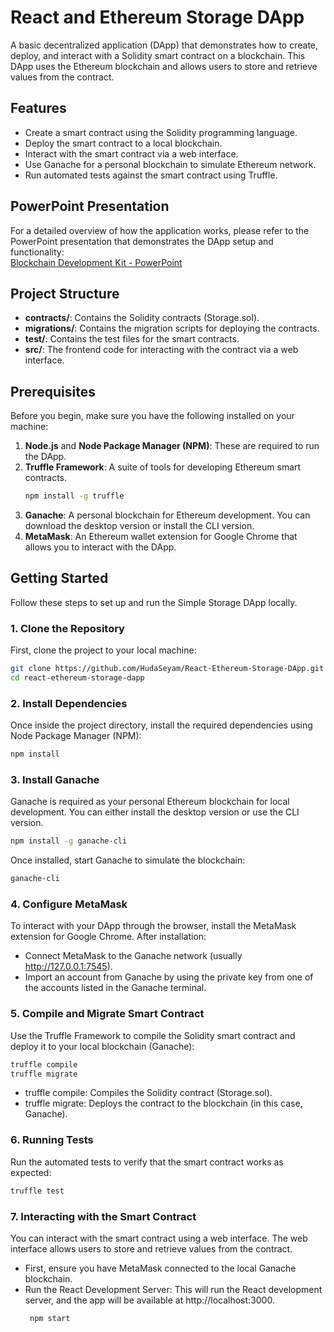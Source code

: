 # React and Ethereum Storage DApp

A basic decentralized application (DApp) that demonstrates how to create, deploy, and interact with a Solidity smart contract on a blockchain. 
This DApp uses the Ethereum blockchain and allows users to store and retrieve values from the contract.

## Features

- Create a smart contract using the Solidity programming language.
- Deploy the smart contract to a local blockchain.
- Interact with the smart contract via a web interface.
- Use Ganache for a personal blockchain to simulate Ethereum network.
- Run automated tests against the smart contract using Truffle.
  
## PowerPoint Presentation

For a detailed overview of how the application works, please refer to the PowerPoint presentation that demonstrates the DApp setup and functionality:  
[Blockchain Development Kit - PowerPoint](https://www.slideshare.net/slideshow/blockchain-development-kitpptx/258277340)

## Project Structure
- **contracts/**: Contains the Solidity contracts (Storage.sol).
- **migrations/**: Contains the migration scripts for deploying the contracts.
- **test/**: Contains the test files for the smart contracts.
- **src/**: The frontend code for interacting with the contract via a web interface.
  
## Prerequisites

Before you begin, make sure you have the following installed on your machine:

1. **Node.js** and **Node Package Manager (NPM)**: These are required to run the DApp.
2. **Truffle Framework**: A suite of tools for developing Ethereum smart contracts.
   ```bash
   npm install -g truffle
   ```
3. **Ganache**: A personal blockchain for Ethereum development. You can download the desktop version or install the CLI version.
4. **MetaMask**: An Ethereum wallet extension for Google Chrome that allows you to interact with the DApp.

## Getting Started

Follow these steps to set up and run the Simple Storage DApp locally.

### 1. Clone the Repository

First, clone the project to your local machine:
```bash
git clone https://github.com/HudaSeyam/React-Ethereum-Storage-DApp.git
cd react-ethereum-storage-dapp
```
### 2. Install Dependencies

Once inside the project directory, install the required dependencies using Node Package Manager (NPM):
```bash
npm install
```
### 3. Install Ganache

Ganache is required as your personal Ethereum blockchain for local development. You can either install the desktop version or use the CLI version.
```bash
npm install -g ganache-cli
```
Once installed, start Ganache to simulate the blockchain:
```bash
ganache-cli
```
### 4. Configure MetaMask

To interact with your DApp through the browser, install the MetaMask extension for Google Chrome.
After installation:

- Connect MetaMask to the Ganache network (usually http://127.0.0.1:7545).
- Import an account from Ganache by using the private key from one of the accounts listed in the Ganache terminal.

### 5. Compile and Migrate Smart Contract

Use the Truffle Framework to compile the Solidity smart contract and deploy it to your local blockchain (Ganache):
```bash
truffle compile
truffle migrate
```
- truffle compile: Compiles the Solidity contract (Storage.sol).
- truffle migrate: Deploys the contract to the blockchain (in this case, Ganache).
  
### 6. Running Tests

Run the automated tests to verify that the smart contract works as expected:
```bash
truffle test
```
### 7. Interacting with the Smart Contract

You can interact with the smart contract using a web interface. The web interface allows users to store and retrieve values from the contract.
- First, ensure you have MetaMask connected to the local Ganache blockchain.
- Run the React Development Server:
  This will run the React development server, and the app will be available at http://localhost:3000.
  ```bash
   npm start
  ```
